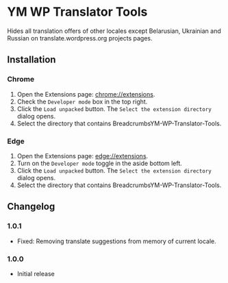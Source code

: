 # YM WP Translator Tools

Hides all translation offers of other locales except Belarusian, Ukrainian and Russian on translate.wordpress.org projects pages.

## Installation

### Chrome

1. Open the Extensions page: [chrome://extensions](chrome://extensions).
1. Check the `Developer mode` box in the top right.
1. Click the `Load unpacked` button. The `Select the extension directory` dialog opens.
1. Select the directory that contains BreadcrumbsYM-WP-Translator-Tools.

### Edge

1. Open the Extensions page: [edge://extensions](edge://extensions).
1. Turn on the `Developer mode` toggle in the aside bottom left.
1. Click the `Load unpacked` button. The `Select the extension directory` dialog opens.
1. Select the directory that contains BreadcrumbsYM-WP-Translator-Tools.

## Changelog

### 1.0.1
* Fixed: Removing translate suggestions from memory of current locale.

### 1.0.0
* Initial release
